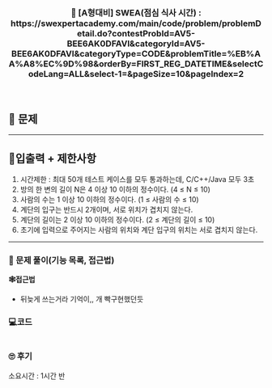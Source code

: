 <h3 align="center"> 
    📢  [A형대비] SWEA(점심 식사 시간) : https://swexpertacademy.com/main/code/problem/problemDetail.do?contestProbId=AV5-BEE6AK0DFAVl&categoryId=AV5-BEE6AK0DFAVl&categoryType=CODE&problemTitle=%EB%AA%A8%EC%9D%98&orderBy=FIRST_REG_DATETIME&selectCodeLang=ALL&select-1=&pageSize=10&pageIndex=2
</h3>

<br>

## 🚀 문제

---

## 🚦입출력 + 제한사항

1. 시간제한 : 최대 50개 테스트 케이스를 모두 통과하는데, C/C++/Java 모두 3초
2. 방의 한 변의 길이 N은 4 이상 10 이하의 정수이다. (4 ≤ N ≤ 10)
3. 사람의 수는 1 이상 10 이하의 정수이다. (1 ≤ 사람의 수 ≤ 10)
4. 계단의 입구는 반드시 2개이며, 서로 위치가 겹치지 않는다.
5. 계단의 길이는 2 이상 10 이하의 정수이다. (2 ≤ 계단의 길이 ≤ 10)
6. 초기에 입력으로 주어지는 사람의 위치와 계단 입구의 위치는 서로 겹치지 않는다.

---

### 📜 문제 풀이(기능 목록, 접근법)
**🕸접근법**
- 뒤늦게 쓰는거라 기억이,, 개 빡구현했던듯


### 💻코드

```java

```

### 🙄 후기
소요시간 : 1시간 반  <br>
